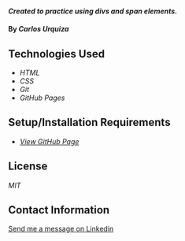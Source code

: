#### _Created to practice using divs and span elements._

#### By _**Carlos Urquiza**_

## Technologies Used

* _HTML_
* _CSS_
* _Git_
* _GitHub Pages_

## Setup/Installation Requirements

* _[View GitHub Page]()_

## License

_MIT_

## Contact Information

[Send me a message on Linkedin](https://www.linkedin.com/in/carlos-urquiza/)